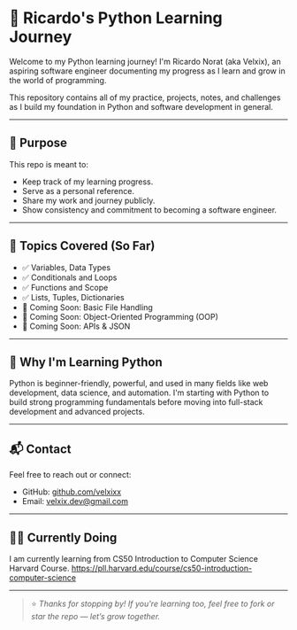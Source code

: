 # 🐍 Ricardo's Python Learning Journey

Welcome to my Python learning journey! I'm Ricardo Norat (aka Velxix), an aspiring software engineer documenting my progress as I learn and grow in the world of programming.

This repository contains all of my practice, projects, notes, and challenges as I build my foundation in Python and software development in general.

---

## 📌 Purpose

This repo is meant to:

- Keep track of my learning progress.
- Serve as a personal reference.
- Share my work and journey publicly.
- Show consistency and commitment to becoming a software engineer.

---

## 🚀 Topics Covered (So Far)

- ✅ Variables, Data Types
- ✅ Conditionals and Loops
- ✅ Functions and Scope
- ✅ Lists, Tuples, Dictionaries
- 🧠 Coming Soon: Basic File Handling
- 🧠 Coming Soon: Object-Oriented Programming (OOP)
- 🧠 Coming Soon: APIs & JSON

---

## 🧠 Why I'm Learning Python

Python is beginner-friendly, powerful, and used in many fields like web development, data science, and automation. I'm starting with Python to build strong programming fundamentals before moving into full-stack development and advanced projects.

---

## 📬 Contact

Feel free to reach out or connect:

- GitHub: [github.com/velxixx](https://github.com/velxixx)
- Email: velxix.dev@gmail.com

---

## 👨‍💻 Currently Doing

I am currently learning from CS50 Introduction to Computer Science Harvard Course.
https://pll.harvard.edu/course/cs50-introduction-computer-science

---

> ⭐ *Thanks for stopping by! If you're learning too, feel free to fork or star the repo — let’s grow together.*
